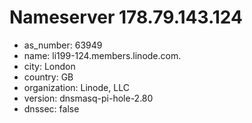 # Nameserver 178.79.143.124

* as_number: 63949
* name: li199-124.members.linode.com.
* city: London
* country: GB
* organization: Linode, LLC
* version: dnsmasq-pi-hole-2.80
* dnssec: false
